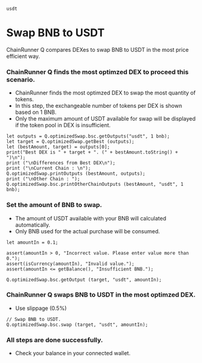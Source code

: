 ```meta-Currency
usdt
```

# Swap BNB to USDT

ChainRunner Q compares DEXes to swap BNB to USDT in the most price efficient way.

### ChainRunner Q finds the most optimzed DEX to proceed this scenario.

- ChainRunner finds the most optimzed DEX to swap the most quantity of tokens.
- In this step, the exchangeable number of tokens per DEX is shown based on 1 BNB.
- Only the maximum amount of USDT available for swap will be displayed if the token pool in DEX is insufficient.

```output-Dynamic
let outputs = Q.optimizedSwap.bsc.getOutputs("usdt", 1 bnb);
let target = Q.optimizedSwap.getBest (outputs);
let (bestAmount, target) = outputs[0];
print("Best DEX is " + target + ". (" + bestAmount.toString() + ")\n");
print ("\nDifferences from Best DEX\n");
print ("\nCurrent Chain : \n");
Q.optimizedSwap.printOutputs (bestAmount, outputs);
print ("\nOther Chain : ");
Q.optimizedSwap.bsc.printOtherChainOutputs (bestAmount, "usdt", 1 bnb);
```

### Set the amount of BNB to swap.

- The amount of USDT available with your BNB will calculated automatically.
- Only BNB used for the actual purchase will be consumed.

```input-Dynamic BNB
let amountIn = 0.1;
```

```input-Verify
assert(amountIn > 0, "Incorrect value. Please enter value more than 0.");
assert(isCurrency(amountIn), "Invalid value.");
assert(amountIn <= getBalance(), "Insufficient BNB.");
```

```output-Dynamic USDT
Q.optimizedSwap.bsc.getOutput (target, "usdt", amountIn);
```

### ChainRunner Q swaps BNB to USDT in the most optimzed DEX.

- Use slippage (0.5%)

```taster
// Swap BNB to USDT.
Q.optimizedSwap.bsc.swap (target, "usdt", amountIn);
```

### All steps are done successfully.

- Check your balance in your connected wallet.
